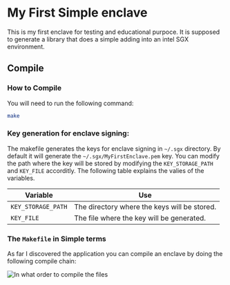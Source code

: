# My First Simple enclave

This is my first enclave for testing and educational purpoce.
It is supposed to generate a library that does a simple adding into an intel SGX environment.

## Compile

### How to Compile

You will need to run the following command:

```bash
make
```

### Key generation for enclave signing:

The makefile generates the keys for enclave signing in `~/.sgx` directory. By default it will generate the `~/.sgx/MyFirstEnclave.pem` key. You can modify the path where the key will be stored by modifying the `KEY_STORAGE_PATH` and `KEY_FILE` accorditly. The following table explains the valies of the variables.

Variable | Use
--- | ---
`KEY_STORAGE_PATH` | The directory where the keys will be stored.
`KEY_FILE` | The file where the key will be generated.

### The `Makefile` in Simple terms

As far I discovered the application you can compile an enclave by doing the following compile chain:

![In what order to compile the files](https://media.githubusercontent.com/media/pc-magas/myFirstEnclave/master/doc/SGX%20Compile%20workflow.png)
